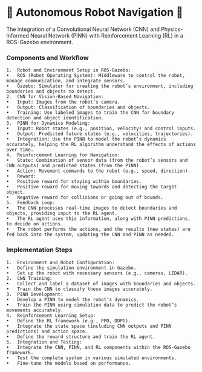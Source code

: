 # :robot: Autonomous Robot Navigation :robot:
The integration of a Convolutional Neural Network (CNN) and Physics-Informed Neural Network (PINN) with Reinforcement Learning (RL) in a ROS-Gazebo environment.

### Components and Workflow

	1.	Robot and Environment Setup in ROS-Gazebo:
	•	ROS (Robot Operating System): Middleware to control the robot, manage communication, and integrate sensors.
	•	Gazebo: Simulator for creating the robot’s environment, including boundaries and objects to detect.
	2.	CNN for Vision-Based Navigation:
	•	Input: Images from the robot’s camera.
	•	Output: Classification of boundaries and objects.
	•	Training: Use labeled images to train the CNN for boundary detection and object identification.
	3.	PINN for Dynamics Modeling:
	•	Input: Robot states (e.g., position, velocity) and control inputs.
	•	Output: Predicted future states (e.g., velocities, trajectories).
	•	Integration: Use the PINN to model the robot’s dynamics accurately, helping the RL algorithm understand the effects of actions over time.
	4.	Reinforcement Learning for Navigation:
	•	State: Combination of sensor data (from the robot’s sensors and CNN outputs) and predicted states (from the PINN).
	•	Action: Movement commands to the robot (e.g., speed, direction).
	•	Reward:
	•	Positive reward for staying within boundaries.
	•	Positive reward for moving towards and detecting the target object.
	•	Negative reward for collisions or going out of bounds.
	5.	Feedback Loop:
	•	The CNN processes real-time images to detect boundaries and objects, providing input to the RL agent.
	•	The RL agent uses this information, along with PINN predictions, to decide on actions.
	•	The robot performs the actions, and the results (new states) are fed back into the system, updating the CNN and PINN as needed.

### Implementation Steps

	1.	Environment and Robot Configuration:
	•	Define the simulation environment in Gazebo.
	•	Set up the robot with necessary sensors (e.g., cameras, LIDAR).
	2.	CNN Training:
	•	Collect and label a dataset of images with boundaries and objects.
	•	Train the CNN to classify these images accurately.
	3.	PINN Development:
	•	Develop a PINN to model the robot’s dynamics.
	•	Train the PINN using simulation data to predict the robot’s movements accurately.
	4.	Reinforcement Learning Setup:
	•	Define the RL framework (e.g., PPO, DDPG).
	•	Integrate the state space (including CNN outputs and PINN predictions) and action space.
	•	Define the reward structure and train the RL agent.
	5.	Integration and Testing:
	•	Integrate the CNN, PINN, and RL components within the ROS-Gazebo framework.
	•	Test the complete system in various simulated environments.
	•	Fine-tune the models based on performance.